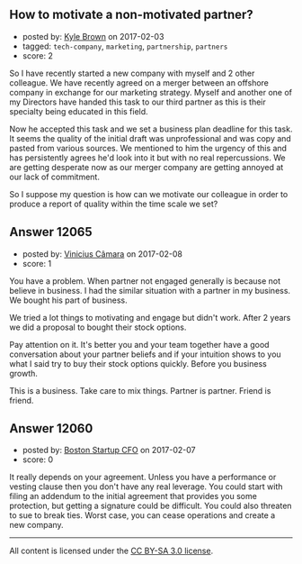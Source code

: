 ## How to motivate a non-motivated partner?

- posted by: [Kyle Brown](https://stackexchange.com/users/6715247/kyle-brown) on 2017-02-03
- tagged: `tech-company`, `marketing`, `partnership`, `partners`
- score: 2

So I have recently started a new company with myself and 2 other colleague. We have recently agreed on a merger between an offshore company in exchange for our marketing strategy. Myself and another one of my Directors have handed this task to our third partner as this is their specialty being educated in this field. 

Now he accepted this task and we set a business plan deadline for this task. It seems the quality of the initial draft was unprofessional and was copy and pasted from various sources. We mentioned to him the urgency of this and has persistently agrees he'd look into it but with no real repercussions. We are getting desperate now as our merger company are getting annoyed at our lack of commitment. 

So I suppose my question is how can we motivate our colleague in order to produce a report of quality within the time scale we set? 


## Answer 12065

- posted by: [Vinicius Câmara](https://stackexchange.com/users/4907583/vinicius-c-mara) on 2017-02-08
- score: 1

You have a problem. When partner not engaged generally is because not believe in business. I had the similar situation with a partner in my business. We bought his part of business. 

We tried a lot things to motivating and engage but didn't work. After 2 years we did a proposal to bought their stock options. 

Pay attention on it. It's better you and your team together have a good conversation about your partner beliefs and if your intuition shows to you what I said try to buy their stock options quickly. Before you business growth.

This is a business. Take care to mix things. Partner is partner. Friend is friend.


## Answer 12060

- posted by: [Boston Startup CFO](https://stackexchange.com/users/9992633/boston-startup-cfo) on 2017-02-07
- score: 0

It really depends on your agreement.  Unless you have a performance or vesting clause then you don't have any real leverage.  You could start with filing an addendum to the initial agreement that provides you some protection, but getting a signature could be difficult.  You could also threaten to sue to break ties.  Worst case, you can cease operations and create a new company.



---

All content is licensed under the [CC BY-SA 3.0 license](https://creativecommons.org/licenses/by-sa/3.0/).
